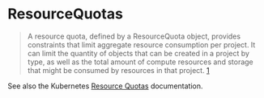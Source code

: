 # ResourceQuotas

> A resource quota, defined by a ResourceQuota object, provides constraints that limit aggregate resource consumption per project. It can limit the quantity of objects that can be created in a project by type, as well as the total amount of compute resources and storage that might be consumed by resources in that project. [1]

[1]: https://docs.openshift.com/container-platform/4.8/applications/quotas/quotas-setting-per-project.html

See also the Kubernetes [Resource Quotas][] documentation.

[resource quotas]: https://kubernetes.io/docs/concepts/policy/resource-quotas/
